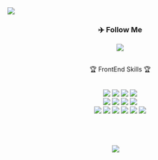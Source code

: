 <img src="https://capsule-render.vercel.app/api?type=waving&color=5AB2FF&height=150&section=header&text=Hello%20Tommy&fontColor=EEEEEE" />

<div align=center>
	<h3>✈️ Follow Me</h3>
</div>
<div align="center">
	<img src="https://img.shields.io/badge/Notion-E1AFD1?style=flat&logo=Conda-Forge&logoColor=white" />
	<br>
</div>
<br>
<div align=center>
	<p>🏆 FrontEnd Skills 🏆</p>
	<br>
  <img src="https://img.shields.io/badge/HTML5-E34F26?style=for-the-badge&logo=html5&logoColor=white" />
  <img src="https://img.shields.io/badge/CSS3-1572B6?style=for-the-badge&logo=css3&logoColor=white" />
  <img src="https://img.shields.io/badge/JavaScript-F7DF1E?style=for-the-badge&logo=JavaScript&logoColor=white" />
  <img src="https://img.shields.io/badge/TypeScript-007ACC?style=for-the-badge&logo=typescript&logoColor=white" />
  <br>
  <img src="https://img.shields.io/badge/Express.js-404D59?style=for-the-badge" />
  <img src="https://img.shields.io/badge/Node.js-43853D?style=for-the-badge&logo=node.js&logoColor=white" />
  <img src="https://img.shields.io/badge/PostgreSQL-316192?style=for-the-badge&logo=postgresql&logoColor=white" />
  <img src="https://img.shields.io/badge/MySQL-00000F?style=for-the-badge&logo=mysql&logoColor=white" />
  <br>
  <img src="https://img.shields.io/badge/React-20232A?style=for-the-badge&logo=react&logoColor=61DAFB />
  <img src="https://img.shields.io/badge/React_Native-20232A?style=for-the-badge&logo=react&logoColor=61DAFB" />
  <img src="https://img.shields.io/badge/Tailwind_CSS-38B2AC?style=for-the-badge&logo=tailwind-css&logoColor=white" />
  <img src="https://img.shields.io/badge/Redux-593D88?style=for-the-badge&logo=redux&logoColor=white" />
  <img src="https://img.shields.io/badge/React-20232A?style=for-the-badge&logo=react&logoColor=61DAFB" />
  <img src="https://img.shields.io/badge/Next.js-000?logo=nextdotjs&logoColor=fff&style=for-the-badge" />
  <img src="https://img.shields.io/badge/Tanstack Query-C73659?&logoColor=C73659&style=for-the-badge" />
  
</div>
<br>
<br>
<br>
<br>
  <div align="center" style="display: flex; justify-content: center;">
    <img src="https://github-readme-stats.vercel.app/api/top-langs/?username=bigone-77&layout=compact" style="margin-right: 20px;">
</div>


<br>
